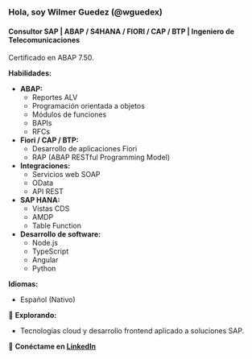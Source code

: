 ### Hola, soy Wilmer Guedez (@wguedex)

#### Consultor SAP | ABAP / S4HANA / FIORI / CAP / BTP | Ingeniero de Telecomunicaciones
Certificado en ABAP 7.50.

**Habilidades:**
- **ABAP:**
  - Reportes ALV
  - Programación orientada a objetos
  - Módulos de funciones
  - BAPIs
  - RFCs
- **Fiori / CAP / BTP:**
  - Desarrollo de aplicaciones Fiori
  - RAP (ABAP RESTful Programming Model)
- **Integraciones:**
  - Servicios web SOAP
  - OData
  - API REST
- **SAP HANA:**
  - Vistas CDS
  - AMDP
  - Table Function
- **Desarrollo de software:**
  - Node.js
  - TypeScript
  - Angular
  - Python

**Idiomas:**
- Español (Nativo)

🌱 **Explorando:** 
- Tecnologías cloud y desarrollo frontend aplicado a soluciones SAP.

🔗 **Conéctame en [LinkedIn](www.linkedin.com/in/wguedex)**
